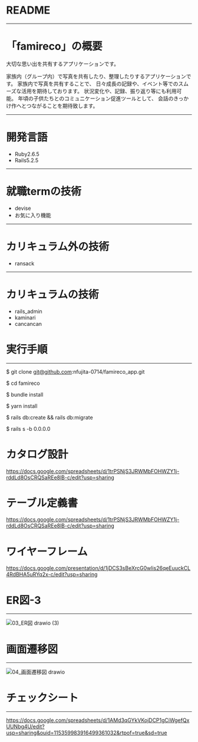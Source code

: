 # README
----------------------
# 「famireco」の概要
大切な思い出を共有するアプリケーションです。

家族内（グループ内）で写真を共有したり、整理したりするアプリケーションです。
家族内で写真を共有することで、
日々成長の記録や、イベント等でのスムーズな活用を期待しております。
状況変化や、記録、振り返り等にも利用可能。
年頃の子供たちとのコミュニケーション促進ツールとして、
会話のきっかけ作へとつながることを期待致します。

----------------------
# 開発言語
- Ruby2.6.5
- Rails5.2.5
----------------------
# 就職termの技術
- devise
- お気に入り機能
----------------------
# カリキュラム外の技術
- ransack
----------------------
# カリキュラムの技術
- rails_admin
- kaminari
- cancancan

# 実行手順
----------------------
$ git clone git@github.com:nfujita-0714/famireco_app.git

$ cd famireco

$ bundle install

$ yarn install

$ rails db:create && rails db:migrate

$ rails s -b 0.0.0.0


# カタログ設計
https://docs.google.com/spreadsheets/d/1trPSNjS3JRWMbFOHWZY1j-rddLd8OsCRQSaREe8lB-c/edit?usp=sharing

# テーブル定義書
https://docs.google.com/spreadsheets/d/1trPSNjS3JRWMbFOHWZY1j-rddLd8OsCRQSaREe8lB-c/edit?usp=sharing

# ワイヤーフレーム
https://docs.google.com/presentation/d/1jDCS3sBeXrcG0wlis26qeEuuckCL4RdBHA5uRYq2x-c/edit?usp=sharing

# ER図-3
----------------------
![03_ER図 drawio (3)](https://user-images.githubusercontent.com/85795737/135721086-b3c58b14-9fd6-4ddf-9638-3325771a8310.png)

# 画面遷移図
----------------------
![04_画面遷移図 drawio](https://user-images.githubusercontent.com/85795737/135704033-3ae1359f-1faa-418d-846e-017de7b132fd.png)

# チェックシート
----------------------
https://docs.google.com/spreadsheets/d/1AMd3qGYkVKojDCP1gCiWgefQxUUNbg4U/edit?usp=sharing&ouid=115359983916499361032&rtpof=true&sd=true

